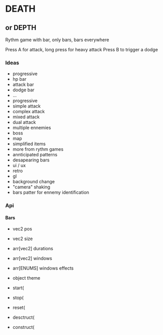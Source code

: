 # DEATH 

## or DEPTH

Rythm game with bar, only bars, bars everywhere

Press A for attack, long press for heavy attack
Press B to trigger a dodge

### Ideas

- progressive
 - hp bar
 - attack bar
 - dodge bar
 - ...
- progressive
 - simple attack
 - complex attack
 - mixed attack
 - dual attack
 - multiple ennemies
 - boss
- map
- simplified items
- more from rythm games
 - annticipated patterns
 - desapearing bars
- ui / ux
 - retro
 - gl
 - background change
 - "camera" shaking
 - bars patter for ennemy identification
 
 ### Api
 
 #### Bars
 
 - vec2 pos
 - vec2 size
 - arr[vec2] durations
 - arr[vec2] windows
 - arr[ENUMS] windows effects
 - object theme
 
 - start(
 - stop(
 - reset(
 - desctruct(
 - construct(
 
